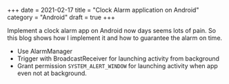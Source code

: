 +++
date = 2021-02-17
title = "Clock Alarm application on Android"
category = "Android"
draft = true
+++

Implement a clock alarm app on Android now days seems lots of pain.
So this blog shows how I implement it and how to guarantee the alarm on time.

- Use AlarmManager
- Trigger with BroadcastReceiver for launching activity from background
- Grant permission `SYSTEM_ALERT_WINDOW` for launching activity when app even not at background.
